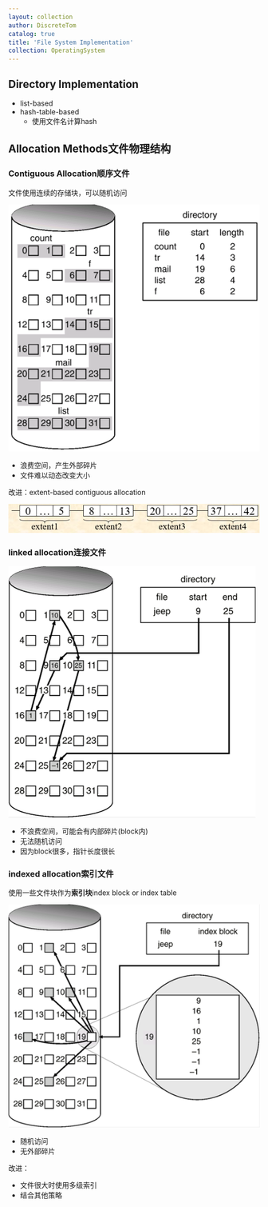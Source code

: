 ```yaml
---
layout: collection
author: DiscreteTom
catalog: true
title: 'File System Implementation'
collection: OperatingSystem
---
```



## Directory Implementation

- list-based
- hash-table-based
  - 使用文件名计算hash

## Allocation Methods文件物理结构

### Contiguous Allocation顺序文件

文件使用连续的存储块，可以随机访问

![11-1](img/11-1.png)

- 浪费空间，产生外部碎片
- 文件难以动态改变大小

改进：extent-based contiguous allocation

![11-2](img/11-2.png)

### linked allocation连接文件

![11-3](img/11-3.png)

- 不浪费空间，可能会有内部碎片(block内)
- 无法随机访问
- 因为block很多，指针长度很长

### indexed allocation索引文件

使用一些文件块作为**索引块**index block or index table

![11-4](img/11-4.png)

- 随机访问
- 无外部碎片

改进：
- 文件很大时使用多级索引
- 结合其他策略


